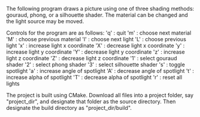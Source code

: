 The following program draws a picture using one of three shading methods: gouraud, phong, or a silhouette shader. The material can be changed and the light source may be moved.

Controls for the program are as follows:
'q' : quit
'm' : choose next material
'M' : choose previous material
'l' : choose next light
'L' : choose previous light
'x' : increase light x coordinate
'X' : decrease light x coordinate
'y' : increase light y coordinate
'Y' : decrease light y coordinate
'z' : increase light z coordinate
'Z' : decrease light z coordinate
'1' : select gouraud shader
'2' : select phong shader
'3' : select silhouette shader
's' : toggle spotlight
'a' : increase angle of spotlight
'A' : decrease angle of spotlight
't' : increase alpha of spotlight
'T' : decrease alpha of spotlight
'r' : reset all lights

The project is built using CMake. Download all files into a project folder, say "project_dir", and designate that folder as the source directory. Then designate the build directory as "project_dir/build".
